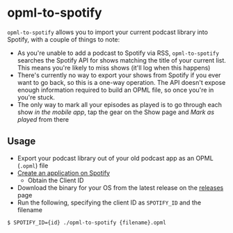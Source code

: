 # opml-to-spotify

`opml-to-spotify` allows you to import your current podcast library into Spotify, with a couple of things to note:

* As you're unable to add a podcast to Spotify via RSS, `opml-to-spotify` searches the Spotify API for shows matching the title of your current list. This means you're likely to miss shows (it'll log when this happens)
* There's currently no way to export your shows from Spotify if you ever want to go back, so this is a one-way operation. The API doesn't expose enough information required to build an OPML file, so once you're in you're stuck.
* The only way to mark all your episodes as played is to go through each show _in the mobile app_, tap the gear on the Show page and _Mark as played_ from there

## Usage

* Export your podcast library out of your old podcast app as an OPML (`.opml`) file
* [Create an application on Spotify](https://developer.spotify.com/dashboard/applications)
  * Obtain the Client ID
* Download the binary for your OS from the latest release on the [releases](https://github.com/elliotwms/opml-to-spotify/releases) page
* Run the following, specifying the client ID as `SPOTIFY_ID` and the filename
```shell
$ SPOTIFY_ID={id} ./opml-to-spotify {filename}.opml
```

